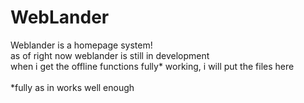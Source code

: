# WebLander
Weblander is a homepage system!<br>
as of right now weblander is still in development<br>
when i get the offline functions fully* working, i will put the files here<br>
<br>
*fully as in works well enough
